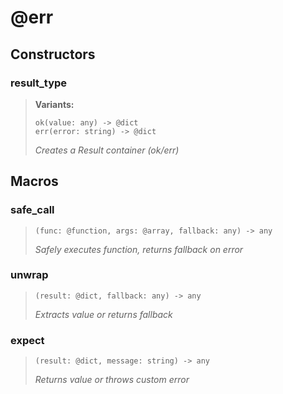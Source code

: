 # **@err**

## Constructors

### result_type
> **Variants:**
> ```spwn
> ok(value: any) -> @dict
> err(error: string) -> @dict
> ```
> _Creates a Result container (ok/err)_

## Macros

### safe_call
> ```spwn
> (func: @function, args: @array, fallback: any) -> any
> ```
> _Safely executes function, returns fallback on error_

### unwrap
> ```spwn
> (result: @dict, fallback: any) -> any
> ```
> _Extracts value or returns fallback_

### expect
> ```spwn
> (result: @dict, message: string) -> any
> ```
> _Returns value or throws custom error_